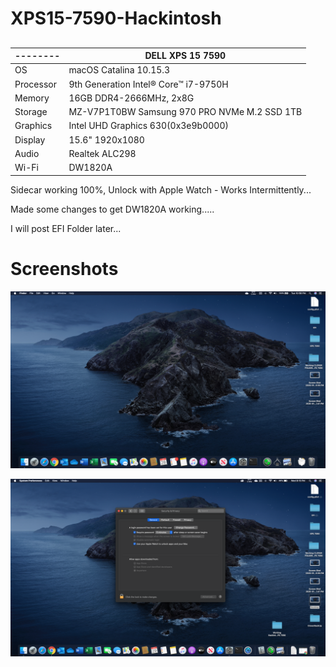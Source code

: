 # XPS15-7590-Hackintosh

## 

| -------- | DELL XPS 15 7590                                                     |
| -------- | ------------------------------------------------------------ |
| OS | macOS Catalina 10.15.3                 |
| Processor  | 9th Generation Intel® Core™ i7-9750H                                   |
| Memory    | 16GB DDR4-2666MHz, 2x8G                                                       |
| Storage     | MZ-V7P1T0BW Samsung 970 PRO NVMe M.2 SSD 1TB                            |
| Graphics   | Intel UHD Graphics 630(0x3e9b0000)                           |
| Display   | 15.6" 1920x1080                                              |
| Audio    | Realtek ALC298                                               |
| Wi-Fi | DW1820A|

Sidecar working 100%, Unlock with Apple Watch - Works Intermittently...

Made some changes to get DW1820A working.....

I will post EFI Folder later... 

## 

# Screenshots


![](https://github.com/CryptoNeverSleeps/XPS15-7590-Hackintosh/blob/master/screenshot/Desktop.png)


![](https://github.com/CryptoNeverSleeps/XPS15-7590-Hackintosh/blob/master/screenshot/Security.png)
